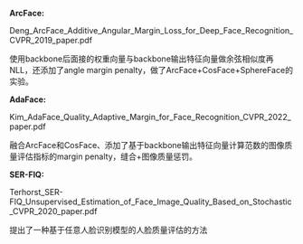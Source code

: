 **ArcFace:** 

Deng_ArcFace_Additive_Angular_Margin_Loss_for_Deep_Face_Recognition_CVPR_2019_paper.pdf

使用backbone后面接的权重向量与backbone输出特征向量做余弦相似度再NLL，还添加了angle margin penalty，做了ArcFace+CosFace+SphereFace的实验。


**AdaFace:**

Kim_AdaFace_Quality_Adaptive_Margin_for_Face_Recognition_CVPR_2022_paper.pdf

融合ArcFace和CosFace、添加了基于backbone输出特征向量计算范数的图像质量评估指标的margin penalty，缝合+图像质量惩罚。


**SER-FIQ:**

Terhorst_SER-FIQ_Unsupervised_Estimation_of_Face_Image_Quality_Based_on_Stochastic_CVPR_2020_paper.pdf

提出了一种基于任意人脸识别模型的人脸质量评估的方法
